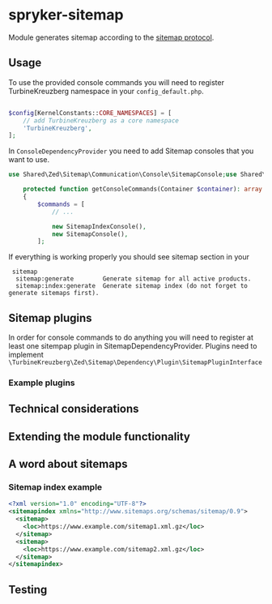 # spryker-sitemap

Module generates sitemap according to the [sitemap protocol](https://www.sitemaps.org/protocol.html).

## Usage

To use the provided console commands you will need to register TurbineKreuzberg namespace in your `config_default.php`.

```php

$config[KernelConstants::CORE_NAMESPACES] = [
    // add TurbineKreuzberg as a core namespace
    'TurbineKreuzberg',
];
```

In `ConsoleDependencyProvider` you need to add Sitemap consoles that you want to use.

```php
use Shared\Zed\Sitemap\Communication\Console\SitemapConsole;use Shared\Zed\Sitemap\Communication\Console\SitemapIndexConsole;

    protected function getConsoleCommands(Container $container): array
    {
        $commands = [
            // ...

            new SitemapIndexConsole(),
            new SitemapConsole(),
        ];
```

If everything is working properly you should see sitemap section in your
```text
 sitemap
  sitemap:generate        Generate sitemap for all active products.
  sitemap:index:generate  Generate sitemap index (do not forget to generate sitemaps first).
```

## Sitemap plugins

In order for console commands to do anything you will need to register at least one sitempap plugin in SitemapDependencyProvider. Plugins need to implement
`\TurbineKreuzberg\Zed\Sitemap\Dependency\Plugin\SitemapPluginInterface`

### Example plugins

## Technical considerations



## Extending the module functionality

## A word about sitemaps

### Sitemap index example

```xml
<?xml version="1.0" encoding="UTF-8"?>
<sitemapindex xmlns="http://www.sitemaps.org/schemas/sitemap/0.9">
  <sitemap>
    <loc>https://www.example.com/sitemap1.xml.gz</loc>
  </sitemap>
  <sitemap>
    <loc>https://www.example.com/sitemap2.xml.gz</loc>
  </sitemap>
</sitemapindex>
```

## Testing
